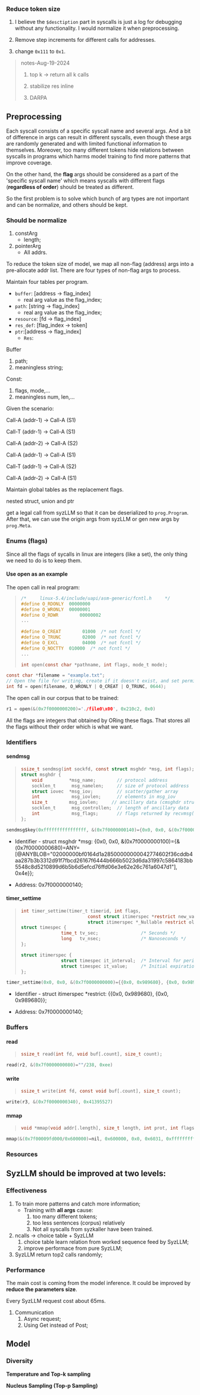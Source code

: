 ### Reduce token size

1. I believe the `$desctiption` part in syscalls is just a log for debugging without any functionality. I would normalize it when preprocessing.

2. Remove step increments for different calls for addresses.
3. change `0x111` to `0x1`.

> notes-Aug-19-2024
>
> 1. top k -> return all k calls
>
> 2. stabilize res inline
> 3. DARPA

## Preprocessing

Each syscall consists of a specific syscall name and several args. And a bit of difference in args can result in different syscalls, even though these args are randomly generated and with limited functional information to themselves. Moreover, too many different tokens hide relations between syscalls in programs which harms model training to find more patterns that improve coverage. 

On the other hand, the **flag** args should be considered as a part of the 'specific syscall name' which means syscalls with different flags (**regardless of order**) should be treated as different. 

So the first problem is to solve which bunch of arg types are not important and can be normalize, and others should be kept.

### Should be normalize

1. constArg
   - length;
2. pointerArg
   - All addrs. 





To reduce the token size of model, we map all non-flag (address) args into a pre-allocate addr list. There are four types of non-flag args to process.



Maintain four tables per program.

- `buffer`: [address → flag_index]
  - real arg value as the flag_index;
- `path`: [string → flag_index]
  - real arg value as the flag_index;
- `resource`: [fd → flag_index]
- `res_def`: [flag_index → token]
- `ptr`:[address -> flag_index]
  - `Res`:



Buffer

1. path;
2. meaningless string;

Const:

1. flags, mode,...
2. meaningless num, len,...



Given the scenario:

Call-A (addr-1) -> Call-A (S1)

Call-T (addr-1) -> Call-A (S1)

Call-A (addr-2) -> Call-A (S2)



Call-A (addr-1) -> Call-A (S1)

Call-T (addr-1) -> Call-A (S2)

Call-A (addr-2) -> Call-A (S1)



Maintain global tables as the replacement flags.



nested struct, union and ptr



get a legal call from syzLLM so that it can be deserialized to `prog.Program`. After that, we can use the origin args from syzLLM or gen new args by `prog.Meta`.

### Enums (flags)

Since all the flags of sycalls in linux are integers (like a set), the only thing we need to do is to keep them.

#### Use open as an example

The open call in real program:

> ```c
> /*     linux-5.4/include/uapi/asm-generic/fcntl.h     */
> #define O_RDONLY	00000000
> #define O_WRONLY	00000001
> #define O_RDWR		00000002
> ...
>   
> #define O_CREAT		 01000	/* not fcntl */
> #define O_TRUNC		 02000	/* not fcntl */
> #define O_EXCL		 04000	/* not fcntl */
> #define O_NOCTTY	010000	/* not fcntl */
> ...
> 
> int open(const char *pathname, int flags, mode_t mode);
> ```

```c
const char *filename = "example.txt";  
// Open the file for writing, create if it doesn't exist, and set permissions to 0644
int fd = open(filename, O_WRONLY | O_CREAT | O_TRUNC, 0644);
```

The open call in our corpus that to be trained:

```c
r1 = open(&(0x7f0000000200)='./file0\x00', 0x210c2, 0x0)
```

All the flags are integers that obtained by ORing these flags. That stores all the flags without their order which is what we want.

### Identifiers

#### sendmsg

> ```c
> ssize_t sendmsg(int sockfd, const struct msghdr *msg, int flags);
> struct msghdr {
>     void          *msg_name;        // protocol address
>     socklen_t      msg_namelen;     // size of protocol address
>     struct iovec  *msg_iov;         // scatter/gather array
>     int            msg_iovlen;      // elements in msg_iov
>     size_t        msg_iovlen;     // ancillary data (cmsghdr struct)
>     socklen_t      msg_controllen;  // length of ancillary data
>     int            msg_flags;       // flags returned by recvmsg()
> };
> ```

```c
sendmsg$key(0xffffffffffffffff, &(0x7f0000000140)={0x0, 0x0, &(0x7f0000000100)={&(0x7f0000000680)=ANY=[@ANYBLOB="02000000bf0164d1a28500000000042774602f36cddb4aa287b3b3312d91f7fbcd26167f6444b666b5023d6da31997c5864183bb5548c8d5210899d6b5b6d5efcd76ffd06e3e62e26c761a6047d1"], 0x4e}}, 0x0)
```

- Identifier - struct msghdr *msg: {0x0, 0x0, &(0x7f0000000100)={&(0x7f0000000680)=ANY=[@ANYBLOB="02000000bf0164d1a28500000000042774602f36cddb4aa287b3b3312d91f7fbcd26167f6444b666b5023d6da31997c5864183bb5548c8d5210899d6b5b6d5efcd76ffd06e3e62e26c761a6047d1"], 0x4e}};

- Address: 0x7f0000000140;

#### timer_settime

> ```c
> int timer_settime(timer_t timerid, int flags,
>                          const struct itimerspec *restrict new_value,
>                          struct itimerspec *_Nullable restrict old_value);
> struct timespec {
>                time_t tv_sec;                /* Seconds */
>                long   tv_nsec;               /* Nanoseconds */
> };
> 
> struct itimerspec {
>                struct timespec it_interval;  /* Interval for periodic timer */
>                struct timespec it_value;     /* Initial expiration */
> };
> ```

```c
timer_settime(0x0, 0x0, &(0x7f0000000000)={{0x0, 0x989680}, {0x0, 0x989680}}, 0x0)
```

- Identifier - struct itimerspec *restrict: {{0x0, 0x989680}, {0x0, 0x989680}};

- Address: 0x7f0000000140;

### Buffers

#### read

> ```c
> ssize_t read(int fd, void buf[.count], size_t count);
> ```

```c
read(r2, &(0x7f0000000080)=""/238, 0xee)
```

#### write

> ```c
> ssize_t write(int fd, const void buf[.count], size_t count);
> ```

```c
write(r3, &(0x7f0000000340), 0x41395527)
```

#### mmap

> ```c
> void *mmap(void addr[.length], size_t length, int prot, int flags, int fd, off_t offset);
> ```

```c
mmap(&(0x7f00009fd000/0x600000)=nil, 0x600000, 0x0, 0x6031, 0xffffffffffffffff, 0x0)
```

### Resources



## SyzLLM should be improved at two levels:

### Effectiveness

1. To train more patterns and catch more information;
   - Training with **all args** cause:
     1. too many different tokens;
     2. too less sentences (corpus) relatively
     3. Not all syscalls from syzkaller have been trained.
2. ncalls -> choice table + SyzLLM
   1. choice table learn relation from worked sequence feed by SyzLLM;
   2. improve performace from pure SyzLLM;
3. SyzLLM return top2 calls randomly; 



### Performance

The main cost is coming from the model inference. It could be improved by **reduce the parameters size**.

Every SyzLLM request cost about 65ms.

1. Communication
   1. Async request;
   2. Using Get instead of Post;



## Model

### Diversity

**Temperature and Top-k sampling**

**Nucleus Sampling (Top-p Sampling)**

